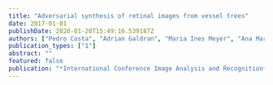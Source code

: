 ```yaml
---
title: "Adversarial synthesis of retinal images from vessel trees"
date: 2017-01-01
publishDate: 2020-01-20T15:49:16.539187Z
authors: ["Pedro Costa", "Adrian Galdran", "Maria Ines Meyer", "Ana Maria Mendonça", "Aurélio Campilho"]
publication_types: ["1"]
abstract: ""
featured: false
publication: "*International Conference Image Analysis and Recognition*"
---
```


